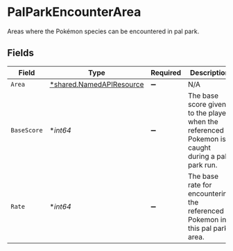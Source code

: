 # PalParkEncounterArea

Areas where the Pokémon species can be encountered in pal park.


## Fields

| Field                                                                                           | Type                                                                                            | Required                                                                                        | Description                                                                                     |
| ----------------------------------------------------------------------------------------------- | ----------------------------------------------------------------------------------------------- | ----------------------------------------------------------------------------------------------- | ----------------------------------------------------------------------------------------------- |
| `Area`                                                                                          | [*shared.NamedAPIResource](../../models/shared/namedapiresource.md)                             | :heavy_minus_sign:                                                                              | N/A                                                                                             |
| `BaseScore`                                                                                     | **int64*                                                                                        | :heavy_minus_sign:                                                                              | The base score given to the player when the referenced Pokemon is caught during a pal park run. |
| `Rate`                                                                                          | **int64*                                                                                        | :heavy_minus_sign:                                                                              | The base rate for encountering the referenced Pokemon in this pal park area.                    |
